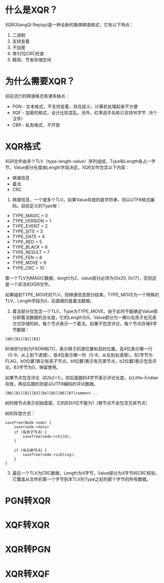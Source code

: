 # 什么是XQR？
XQR(XiangQi Replay)是一种全新的象棋棋谱格式，它有以下特点：
1. 二进制
2. 支持变着
3. 不加密
4. 带32位CRC检查
5. 精简，节省存储空间

# 为什么需要XQR？
目前流行的棋谱格式有诸多缺点：
* PGN - 文本格式，不支持变着，存在歧义，计算机处理起来不方便
* XQF - 加密的格式，设计比较混乱。另外，红黑选手名称只支持16字节（8个汉字）
* CBR - 私有格式，不开放

# XQR格式
XQR文件由多个TLV（type-length-value）序列组成，Type和Length各占一字节，Value部分长度由Length字段决定。XQR文件包含以下内容：
* 棋谱信息
* 着法
* CRC

1. 棋谱信息，一个或多个TLV。如果Value存放的是字符串，则以UTF8格式编码。目前定义的Type有：
* TYPE_MAGIC = 0
* TYPE_VERSION = 1
* TYPE_EVENT = 2
* TYPE_SITE = 3
* TYPE_DATE = 4
* TYPE_RED = 5
* TYPE_BLACK = 6 
* TYPE_RESULT = 7
* TYPE_FEN = 8
* TYPE_MOVE = 9
* TYPE_CRC = 10

第一个TLV为MAGIC数据，length为2，value部分必须为{0x20, 0x17}，否则这是一个非法的XQR文件。

如果碰到TYPE_MOVE的TLV，则棋谱信息部分结束。TYPE_MOVE为一个特殊的TLV，Length字段为0，后面跟的是着法数据。

2. 着法部分仅包含一个TLV，Type为TYPE_MOVE。由于此时不能确定Value部分即着法数据的总长度，它的Length为0。Value部分为一棵以左孩子右兄弟方式存储的树，每个节点表示一个着法。如果不包含评论，每个节点存储4字节数据：
```
[B0][B1][B2][B3]
```

B0和B1分别为FROM和TO，表示棋子的源位置和目的位置。高4位表示哪一行（0-9，从上到下递增），低4位表示哪一列（0-8，从左到右递增）。B2字节为FLAG，b0位置1表示有孩子节点，b1位置1表示有兄弟节点，b2位置1表示包含评论。B3字节为0，保留使用。

如果节点包含评论（B2b2=1），则后面跟的4字节表示评论长度，以Little-Endian存放，再往后跟的则是以UTF8编码的评论数据。
```
[B0][B1][B2][B3][B4][B5][B6][B7]comment...
```

树的根节点表示初始盘面，它的B2b1位不能为1（根节点不会包含兄弟节点）

树的存放方式：
```
saveTree(Node node) {
    save(node->data)
    if (有孩子节点）{
        saveTree(node->child);
    }

    if (有兄弟节点）{
        saveTree(node->sibling);
    }
}
```

3. 最后一个TLV为CRC数据，Length为4字节，Value部分为4字节的CRC校验，它覆盖从文件的第一个字节到本TLV的Type之前的那个字节的所有数据。

# PGN转XQR

# XQF转XQR

# XQR转PGN

# XQR转XQF

